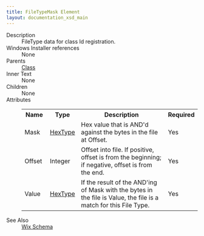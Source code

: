 ```yaml
---
title: FileTypeMask Element
layout: documentation_xsd_main
---
```

<dl>
  <dt>Description</dt>
  <dd>FileType data for class Id registration.</dd>
  <dt>Windows Installer references</dt>
  <dd>None</dd>
  <dt>Parents</dt>
  <dd>
    <a href="../wix/class">Class</a>
  </dd>
  <dt>Inner Text</dt>
  <dd>None</dd>
  <dt>Children</dt>
  <dd>None</dd>
  <dt>Attributes</dt>
  <dd>
    <table cellspacing="0" cellpadding="0" class="schema">
      <tr>
        <th width="15%">Name</th>
        <th width="15%">Type</th>
        <th width="65%">Description</th>
        <th width="15%">Required</th>
      </tr>
      <tr>
        <td>Mask</td>
        <td><a href="../wix/simple_type_hextype">HexType</a></td>
        <td>Hex value that is AND'd against the bytes in the file at Offset.</td>
        <td>Yes</td>
      </tr>
      <tr>
        <td>Offset</td>
        <td>Integer</td>
        <td>Offset into file. If positive, offset is from the beginning; if negative, offset is from the end.</td>
        <td>Yes</td>
      </tr>
      <tr>
        <td>Value</td>
        <td><a href="../wix/simple_type_hextype">HexType</a></td>
        <td>If the result of the AND'ing of Mask with the bytes in the file is Value, the file is a match for this File Type.</td>
        <td>Yes</td>
      </tr>
    </table>
  </dd>
  <dt>See Also</dt>
  <dd>
    <a href="../wix">Wix Schema</a>
  </dd>
</dl>
